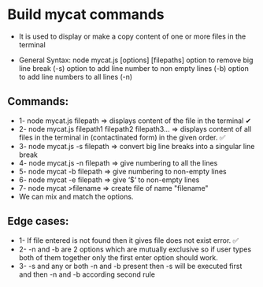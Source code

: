 # Build mycat commands
- It is used to display or make a copy content of one or more files in the terminal

- General Syntax: node mycat.js [options] [filepaths] option to remove big line break (-s) option to add line number to non empty lines (-b) option to add line numbers to all lines (-n)

## Commands:

- 1- node mycat.js filepath => displays content of the file in the terminal ✔
- 2- node mycat.js filepath1 filepath2 filepath3... => displays content of all files in the terminal in (contactinated form) in the given order. ✅
- 3- node mycat.js -s filepath => convert big line breaks into a singular line break
- 4- node mycat.js -n filepath => give numbering to all the lines
- 5- node mycat -b filepath => give numbering to non-empty lines
- 6- node mycat -e filepath => give ‘$‘ to non-empty lines 
- 7- node mycat >filename => create file of name "filename"
- We can mix and match the options.

## Edge cases:

- 1- If file entered is not found then it gives file does not exist error. ✅
- 2- -n and -b are 2 options which are mutually exclusive so if user types both of them together only the first enter option should work.
- 3- -s and any or both -n and -b present then -s will be executed first and then -n and -b according second rule
